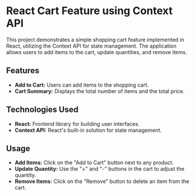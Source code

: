 # React Cart Feature using Context API

This project demonstrates a simple shopping cart feature implemented in React, utilizing the Context API for state management. The application allows users to add items to the cart, update quantities, and remove items.

## Features

- **Add to Cart:** Users can add items to the shopping cart.
- **Cart Summary:** Displays the total number of items and the total price.

## Technologies Used

- **React:** Frontend library for building user interfaces.
- **Context API:** React's built-in solution for state management.

## Usage

- **Add Items:** Click on the "Add to Cart" button next to any product.
- **Update Quantity:** Use the "+" and "-" buttons in the cart to adjust the quantity.
- **Remove Items:** Click on the "Remove" button to delete an item from the cart.
